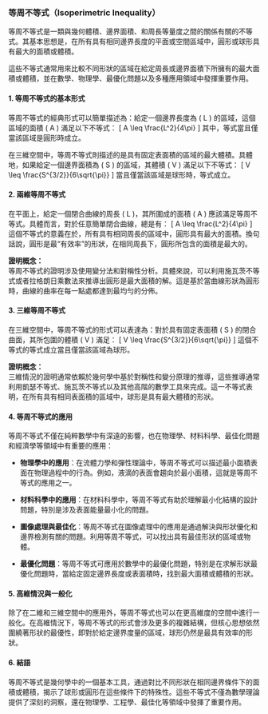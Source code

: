 ### 等周不等式（Isoperimetric Inequality）

等周不等式是一類與幾何體積、邊界面積、和周長等量度之間的關係有關的不等式。其基本思想是，在所有具有相同邊界長度的平面或空間區域中，圓形或球形具有最大的面積或體積。

這些不等式通常用來比較不同形狀的區域在給定周長或邊界面積下所擁有的最大面積或體積，並在數學、物理學、最優化問題以及多種應用領域中發揮重要作用。

#### 1. 等周不等式的基本形式

等周不等式的經典形式可以簡單描述為：給定一個邊界長度為 \( L \) 的區域，這個區域的面積 \( A \) 滿足以下不等式：
\[
A \leq \frac{L^2}{4\pi}
\]
其中，等式當且僅當該區域是圓形時成立。

在三維空間中，等周不等式則描述的是具有固定表面積的區域的最大體積。具體地，如果給定一個邊界面積為 \( S \) 的區域，其體積 \( V \) 滿足以下不等式：
\[
V \leq \frac{S^{3/2}}{6\sqrt{\pi}}
\]
當且僅當該區域是球形時，等式成立。

#### 2. 兩維等周不等式

在平面上，給定一個閉合曲線的周長 \( L \)，其所圍成的面積 \( A \) 應該滿足等周不等式。具體而言，對於任意簡單閉合曲線，總是有：
\[
A \leq \frac{L^2}{4\pi}
\]
這個不等式的意義在於，所有具有相同周長的區域中，圓形具有最大的面積。換句話說，圓形是最“有效率”的形狀，在相同周長下，圓形所包含的面積是最大的。

**證明概念：**  
等周不等式的證明涉及使用變分法和對稱性分析。具體來說，可以利用施瓦茨不等式或者拉格朗日乘數法來推導出圓形是最大面積的解。這是基於當曲線形狀為圓形時，曲線的曲率在每一點處都達到最均勻的分佈。

#### 3. 三維等周不等式

在三維空間中，等周不等式的形式可以表達為：對於具有固定表面積 \( S \) 的閉合曲面，其所包圍的體積 \( V \) 滿足：
\[
V \leq \frac{S^{3/2}}{6\sqrt{\pi}}
\]
這個不等式的等式成立當且僅當該區域為球形。

**證明概念：**  
三維情況的證明通常依賴於幾何學中基於對稱性和變分原理的推導，這些推導通常利用凱瑟不等式、施瓦茨不等式以及其他高階的數學工具來完成。這一不等式表明，在所有具有相同表面積的區域中，球形是具有最大體積的形狀。

#### 4. 等周不等式的應用

等周不等式不僅在純粹數學中有深遠的影響，也在物理學、材料科學、最佳化問題和經濟學等領域中有重要的應用：

- **物理學中的應用**：在流體力學和彈性理論中，等周不等式可以描述最小面積表面在物理過程中的行為。例如，液滴的表面會趨向於最小面積，這就是等周不等式的應用之一。
  
- **材料科學中的應用**：在材料科學中，等周不等式有助於理解最小化結構的設計問題，特別是涉及表面能量最小化的問題。

- **圖像處理與最佳化**：等周不等式在圖像處理中的應用是通過解決與形狀優化和邊界檢測有關的問題。利用等周不等式，可以找出具有最佳形狀的區域或物體。

- **最優化問題**：等周不等式可應用於數學中的最優化問題，特別是在求解形狀最優化問題時，當給定固定邊界長度或表面積時，找到最大面積或體積的形狀。

#### 5. 高維情況與一般化

除了在二維和三維空間中的應用外，等周不等式也可以在更高維度的空間中進行一般化。在高維情況下，等周不等式的形式會涉及更多的複雜結構，但核心思想依然圍繞著形狀的最優性，即對於給定邊界度量的區域，球形仍然是最具有效率的形狀。

#### 6. 結語

等周不等式是幾何學中的一個基本工具，通過對比不同形狀在相同邊界條件下的面積或體積，揭示了球形或圓形在這些條件下的特殊性。這些不等式不僅為數學理論提供了深刻的洞察，還在物理學、工程學、最佳化等領域中發揮了重要作用。